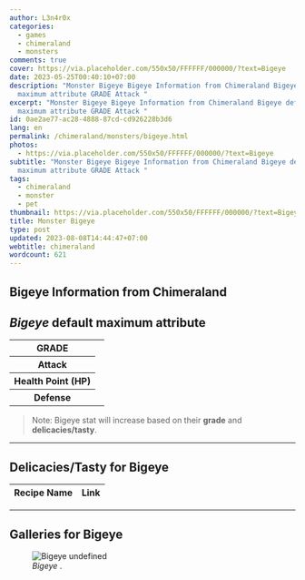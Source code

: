 ```yaml
---
author: L3n4r0x
categories:
  - games
  - chimeraland
  - monsters
comments: true
cover: https://via.placeholder.com/550x50/FFFFFF/000000/?text=Bigeye
date: 2023-05-25T00:40:10+07:00
description: "Monster Bigeye Bigeye Information from Chimeraland Bigeye default
  maximum attribute GRADE Attack "
excerpt: "Monster Bigeye Bigeye Information from Chimeraland Bigeye default
  maximum attribute GRADE Attack "
id: 0ae2ae77-ac28-4888-87cd-cd926228b3d6
lang: en
permalink: /chimeraland/monsters/bigeye.html
photos:
  - https://via.placeholder.com/550x50/FFFFFF/000000/?text=Bigeye
subtitle: "Monster Bigeye Bigeye Information from Chimeraland Bigeye default
  maximum attribute GRADE Attack "
tags:
  - chimeraland
  - monster
  - pet
thumbnail: https://via.placeholder.com/550x50/FFFFFF/000000/?text=Bigeye
title: Monster Bigeye
type: post
updated: 2023-08-08T14:44:47+07:00
webtitle: chimeraland
wordcount: 621
---
```


<link
  rel="stylesheet"
  href="https://rawcdn.githack.com/dimaslanjaka/Web-Manajemen/870a349/css/bootstrap-5-3-0-alpha3-wrapper.css"
/>
<section id="bootstrap-wrapper">
  <div data-bs-theme="dark">
    <h2>Bigeye Information from Chimeraland</h2>
    <h2 id="attribute"><i>Bigeye</i> default maximum attribute</h2>
    <div class="row">
      <div class="col mb-2">
        <div class="card">
          <div class="card-body">
            <table>
              <tr>
                <th>GRADE</th>
                <td><br /></td>
              </tr>
              <tr>
                <th>Attack</th>
                <td></td>
              </tr>
              <tr>
                <th>Health Point (HP)</th>
                <td></td>
              </tr>
              <tr>
                <th>Defense</th>
                <td></td>
              </tr>
            </table>
          </div>
        </div>
      </div>
    </div>
    <blockquote class="bd-callout bd-callout-warning">
      Note: Bigeye stat will increase based on their <b>grade</b> and
      <b>delicacies/tasty</b>.
    </blockquote>
    <hr />
    <h2 id="delicacies">Delicacies/Tasty for Bigeye</h2>
    <div class="card">
      <div class="card-body">
        <div class="table-responsive">
          <table class="table table-striped">
            <thead>
              <tr>
                <th>Recipe Name</th>
                <th>Link</th>
              </tr>
            </thead>
            <tbody></tbody>
          </table>
        </div>
      </div>
    </div>
    <hr />
    <div id="gallery">
      <h2>Galleries for Bigeye</h2>
      <div class="row">
        <div class="col-lg-6 col-12">
          <figure>
            <img
              src="https://www.webmanajemen.com/undefined"
              alt="Bigeye undefined"
            />
            <figcaption style="word-wrap: break-word">
              <i>Bigeye</i> .
            </figcaption>
          </figure>
        </div>
      </div>
    </div>
  </div>
</section>